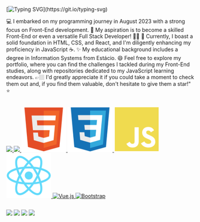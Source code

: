 [![Typing SVG](https://readme-typing-svg.herokuapp.com/?lines=Hello+World,+I´m+Davidson+Dias!;But+you+can+call+me+Davidson!;I´m+a+Front-End+Developer.;Welcome+to+my+GitHub!)](https://git.io/typing-svg)

💻 I embarked on my programming journey in August 2023 with a strong focus on Front-End development.
🚀 My aspiration is to become a skilled Front-End or even a versatile Full Stack Developer! 🙏🏼
🌱 Currently, I boast a solid foundation in HTML, CSS, and React, and I'm diligently enhancing my proficiency in JavaScript ☕.
✨ My educational background includes a degree in Information Systems from Estácio.
😄 Feel free to explore my portfolio, where you can find the challenges I tackled during my Front-End studies, along with repositories dedicated to my JavaScript learning endeavors.
👉🏼 I'd greatly appreciate it if you could take a moment to check them out and, if you find them valuable, don't hesitate to give them a star!" ⭐

##

<table>
  <a href="https://github.com/davidsondias">
  <img height="170em" src="https://github-readme-stats.vercel.app/api?username=davidsondias&show_icons=true&theme=tokyonight&include_all_commits=true&count_private=true"/>
  <img height="170em" src="https://github-readme-stats.vercel.app/api/top-langs/?username=davidsondias&layout=compact&langs_count=6&theme=tokyonight"/>
  <img src="https://raw.githubusercontent.com/devicons/devicon/master/icons/html5/html5-original.svg" width="120" alt="HTML5">
  <img src="https://raw.githubusercontent.com/devicons/devicon/master/icons/css3/css3-original.svg" width="120" alt="CSS3">
  <img src="https://raw.githubusercontent.com/devicons/devicon/master/icons/javascript/javascript-plain.svg" width="120" alt="JavaScript">
  <img src="https://raw.githubusercontent.com/devicons/devicon/master/icons/react/react-original.svg" width="120" alt="React">
  <img src="https://img.icons8.com/color/2x/vue-js.png" width="120" alt="Vue.js">
  <img src="https://img.icons8.com/color/2x/bootstrap.png" width="120" alt="Bootstrap">
</table>

<div> 
  <a href="https://www.linkedin.com/in/davidson-dias/" target="_blank"><img src="https://img.shields.io/badge/-LinkedIn-%230077B5?style=for-the-badge&logo=linkedin&logoColor=white" target="_blank"></a> 
  <a href="https://www.youtube.com/c/InfoSevenTecnologia" target="_blank"><img src="https://img.shields.io/badge/YouTube-FF0000?style=for-the-badge&logo=youtube&logoColor=white" target="_blank"></a>
  <a href="https://instagram.com/davidsonfe /" target="_blank"><img src="https://img.shields.io/badge/-Instagram-%23E4405F?style=for-the-badge&logo=instagram&logoColor=white" target="_blank"></a>
  <a href = "mailto: davidsonfe7@gmail.com"><img src="https://img.shields.io/badge/-Gmail-%23333?style=for-the-badge&logo=gmail&logoColor=white" target="_blank"></a>
</div>
